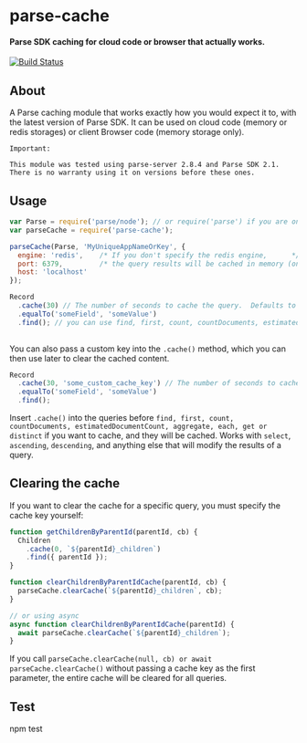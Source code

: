 # parse-cache #

#### Parse SDK caching for cloud code or browser that actually works. ####

[![Build Status](https://travis-ci.org/back4app/parse-cache.svg)](https://travis-ci.org/back4app/parse-cache)

## About ##

A Parse caching module that works exactly how you would expect it to, with the latest version of Parse SDK. It can be used on cloud code (memory or redis storages) or client Browser code (memory storage only).

```
Important:

This module was tested using parse-server 2.8.4 and Parse SDK 2.1. There is no warranty using it on versions before these ones.

```

## Usage ##

```javascript
var Parse = require('parse/node'); // or require('parse') if you are on a Browser
var parseCache = require('parse-cache');

parseCache(Parse, 'MyUniqueAppNameOrKey', {
  engine: 'redis',    /* If you don't specify the redis engine,      */
  port: 6379,         /* the query results will be cached in memory (on browser use memory storage). */
  host: 'localhost'
});

Record
  .cache(30) // The number of seconds to cache the query.  Defaults to 60 seconds.
  .equalTo('someField', 'someValue')
  .find(); // you can use find, first, count, countDocuments, estimatedDocumentCount, aggregate, each, get or distinct
  
```

You can also pass a custom key into the `.cache()` method, which you can then use later to clear the cached content.

```javascript
Record
  .cache(30, 'some_custom_cache_key') // The number of seconds to cache the query.  Defaults to 60 seconds.
  .equalTo('someField', 'someValue')
  .find();

```

Insert `.cache()` into the queries before `find, first, count, countDocuments, estimatedDocumentCount, aggregate, each, get or distinct` if you want to cache, and they will be cached.  Works with `select`, `ascending`, `descending`, and anything else that will modify the results of a query.

## Clearing the cache ##

If you want to clear the cache for a specific query, you must specify the cache key yourself:

```js
function getChildrenByParentId(parentId, cb) {
  Children
    .cache(0, `${parentId}_children`)
    .find({ parentId });
}

function clearChildrenByParentIdCache(parentId, cb) {
  parseCache.clearCache(`${parentId}_children`, cb);
}

// or using async
async function clearChildrenByParentIdCache(parentId) {
  await parseCache.clearCache(`${parentId}_children`);
}
```

If you call `parseCache.clearCache(null, cb) or await parseCache.clearCache()` without passing a cache key as the first parameter, the entire cache will be cleared for all queries.

## Test ##
npm test
